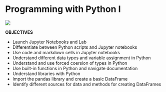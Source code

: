 # Programming with Python I

![](https://imgs.xkcd.com/comics/python_environment.png)

**OBJECTIVES**

- Launch Jupyter Notebooks and Lab
- Differentiate between Python scripts and Jupyter notebooks
- Use code and markdown cells in Jupyter notebooks
- Understand different data types and variable assignment in Python
- Understand and use forced coersion of types in Python
- Use built-in functions in Python and navigate documentation
- Understand libraries with Python
- Import the pandas library and create a basic DataFrame
- Identify different sources for data and methods for creating DataFrames
